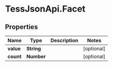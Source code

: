 # TessJsonApi.Facet

## Properties

Name | Type | Description | Notes
------------ | ------------- | ------------- | -------------
**value** | **String** |  | [optional] 
**count** | **Number** |  | [optional] 


